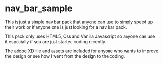 # nav_bar_sample
This is just a simple nav bar pack that anyone can use to simply speed up their work or if anyone one is just looking for a nav bar pack.

This pack only uses HTML5, Css and Vanilla Javascript so anyone can use it especially if you are just started coding recently.

The adobe XD file and assets are included for anyone who wants to improve the design or see how I went from the design to the coding.
